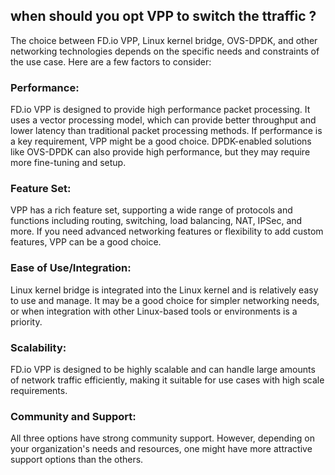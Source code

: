 ## when should you opt VPP to switch the ttraffic ?
The choice between FD.io VPP, Linux kernel bridge, OVS-DPDK, and other networking technologies depends on the specific needs and constraints of the use case. Here are a few factors to consider:

### Performance: 
  FD.io VPP is designed to provide high performance packet processing. It uses a vector processing model, which can provide better throughput and lower latency than traditional packet processing methods. If performance is a key requirement, VPP might be a good choice. DPDK-enabled solutions like OVS-DPDK can also provide high performance, but they may require more fine-tuning and setup.

### Feature Set: 
  VPP has a rich feature set, supporting a wide range of protocols and functions including routing, switching, load balancing, NAT, IPSec, and more. If you need advanced networking features or flexibility to add custom features, VPP can be a good choice.

### Ease of Use/Integration: 
  Linux kernel bridge is integrated into the Linux kernel and is relatively easy to use and manage. It may be a good choice for simpler networking needs, or when integration with other Linux-based tools or environments is a priority.

### Scalability: 
  FD.io VPP is designed to be highly scalable and can handle large amounts of network traffic efficiently, making it suitable for use cases with high scale requirements.

### Community and Support: 
  All three options have strong community support. However, depending on your organization's needs and resources, one might have more attractive support options than the others.
